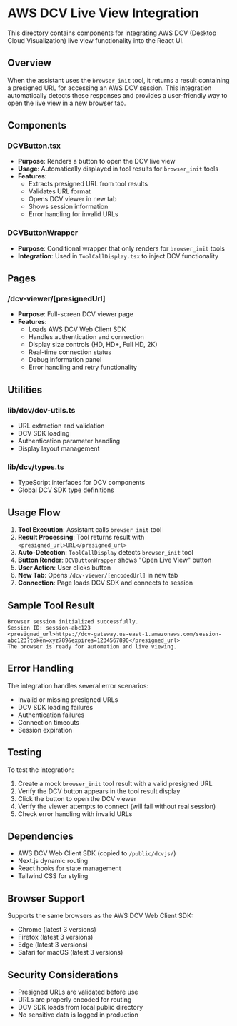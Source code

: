 # AWS DCV Live View Integration

This directory contains components for integrating AWS DCV (Desktop Cloud Visualization) live view functionality into the React UI.

## Overview

When the assistant uses the `browser_init` tool, it returns a result containing a presigned URL for accessing an AWS DCV session. This integration automatically detects these responses and provides a user-friendly way to open the live view in a new browser tab.

## Components

### DCVButton.tsx
- **Purpose**: Renders a button to open the DCV live view
- **Usage**: Automatically displayed in tool results for `browser_init` tools
- **Features**:
  - Extracts presigned URL from tool results
  - Validates URL format
  - Opens DCV viewer in new tab
  - Shows session information
  - Error handling for invalid URLs

### DCVButtonWrapper
- **Purpose**: Conditional wrapper that only renders for `browser_init` tools
- **Integration**: Used in `ToolCallDisplay.tsx` to inject DCV functionality

## Pages

### /dcv-viewer/[presignedUrl]
- **Purpose**: Full-screen DCV viewer page
- **Features**:
  - Loads AWS DCV Web Client SDK
  - Handles authentication and connection
  - Display size controls (HD, HD+, Full HD, 2K)
  - Real-time connection status
  - Debug information panel
  - Error handling and retry functionality

## Utilities

### lib/dcv/dcv-utils.ts
- URL extraction and validation
- DCV SDK loading
- Authentication parameter handling
- Display layout management

### lib/dcv/types.ts
- TypeScript interfaces for DCV components
- Global DCV SDK type definitions

## Usage Flow

1. **Tool Execution**: Assistant calls `browser_init` tool
2. **Result Processing**: Tool returns result with `<presigned_url>URL</presigned_url>`
3. **Auto-Detection**: `ToolCallDisplay` detects `browser_init` tool
4. **Button Render**: `DCVButtonWrapper` shows "Open Live View" button
5. **User Action**: User clicks button
6. **New Tab**: Opens `/dcv-viewer/[encodedUrl]` in new tab
7. **Connection**: Page loads DCV SDK and connects to session

## Sample Tool Result

```
Browser session initialized successfully.
Session ID: session-abc123
<presigned_url>https://dcv-gateway.us-east-1.amazonaws.com/session-abc123?token=xyz789&expires=1234567890</presigned_url>
The browser is ready for automation and live viewing.
```

## Error Handling

The integration handles several error scenarios:
- Invalid or missing presigned URLs
- DCV SDK loading failures
- Authentication failures
- Connection timeouts
- Session expiration

## Testing

To test the integration:

1. Create a mock `browser_init` tool result with a valid presigned URL
2. Verify the DCV button appears in the tool result display
3. Click the button to open the DCV viewer
4. Verify the viewer attempts to connect (will fail without real session)
5. Check error handling with invalid URLs

## Dependencies

- AWS DCV Web Client SDK (copied to `/public/dcvjs/`)
- Next.js dynamic routing
- React hooks for state management
- Tailwind CSS for styling

## Browser Support

Supports the same browsers as the AWS DCV Web Client SDK:
- Chrome (latest 3 versions)
- Firefox (latest 3 versions)
- Edge (latest 3 versions)
- Safari for macOS (latest 3 versions)

## Security Considerations

- Presigned URLs are validated before use
- URLs are properly encoded for routing
- DCV SDK loads from local public directory
- No sensitive data is logged in production